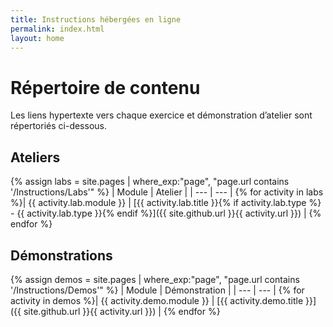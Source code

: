 ```yaml
---
title: Instructions hébergées en ligne
permalink: index.html
layout: home
---
```


# Répertoire de contenu

Les liens hypertexte vers chaque exercice et démonstration d’atelier sont répertoriés ci-dessous.

## Ateliers

{% assign labs = site.pages | where_exp:"page", "page.url contains '/Instructions/Labs'" %}
| Module | Atelier |
| --- | --- | 
{% for activity in labs  %}| {{ activity.lab.module }} | [{{ activity.lab.title }}{% if activity.lab.type %} - {{ activity.lab.type }}{% endif %}]({{ site.github.url }}{{ activity.url }}) |
{% endfor %}

## Démonstrations

{% assign demos = site.pages | where_exp:"page", "page.url contains '/Instructions/Demos'" %}
| Module | Démonstration |
| --- | --- | 
{% for activity in demos  %}| {{ activity.demo.module }} | [{{ activity.demo.title }}]({{ site.github.url }}{{ activity.url }}) |
{% endfor %}
